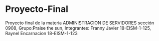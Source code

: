 # Proyecto-Final
Proyecto final de la materia ADMINISTRACION DE SERVIDORES sección 0908, Grupo:Praise the sun, Integrantes: Franny Javier 18-EISM-1-125, Raynel Encarnacion 18-EISM-1-123
